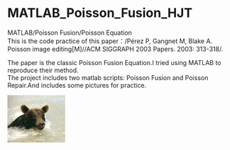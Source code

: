 # MATLAB_Poisson_Fusion_HJT      
MATLAB/Poisson Fusion/Poisson Equation    
This is the code practice of this paper：/Pérez P, Gangnet M, Blake A. Poisson image editing[M]//ACM SIGGRAPH 2003 Papers. 2003: 313-318/.
         
The paper is the classic Poisson Fusion Equation.I tried using MATLAB to reproduce their method.    
The project includes two matlab scripts: Poisson Fusion and Poisson Repair.And includes some pictures for practice.  

![original](https://github.com/Huang2077/MATLAB_Poisson_Fusion_HJT/blob/master/images/series%201/bearRGB.jpg)




